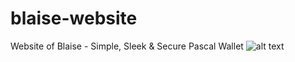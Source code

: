 # blaise-website
Website of Blaise - Simple, Sleek &amp; Secure Pascal Wallet
![alt text](http://blaisewallet.com/assets/preview.jpg)
